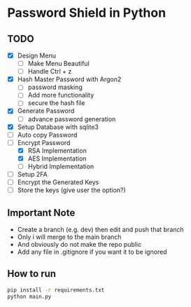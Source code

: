 # Password Shield in Python

## TODO

- [x] Design Menu
  - [ ] Make Menu Beautiful
  - [ ] Handle Ctrl + z
- [x] Hash Master Password with Argon2
  - [ ] password masking
  - [ ] Add more functionality
  - [ ] secure the hash file
- [x] Generate Password
  - [ ] advance password generation
- [x] Setup Database with sqlite3
- [ ] Auto copy Password
- [ ] Encrypt Password
  - [x] RSA Implementation
  - [x] AES Implementation
  - [ ] Hybrid Implementation
- [ ] Setup 2FA
- [ ] Encrypt the Generated Keys
- [ ] Store the keys (give user the option?)

## Important Note

- Create a branch (e.g. dev) then edit and push that branch
- Only i will merge to the main branch
- And obviously do not make the repo public
- Add any file in .gitignore if you want it to be ignored

## How to run

```bash
pip install -r requirements.txt
python main.py
```
